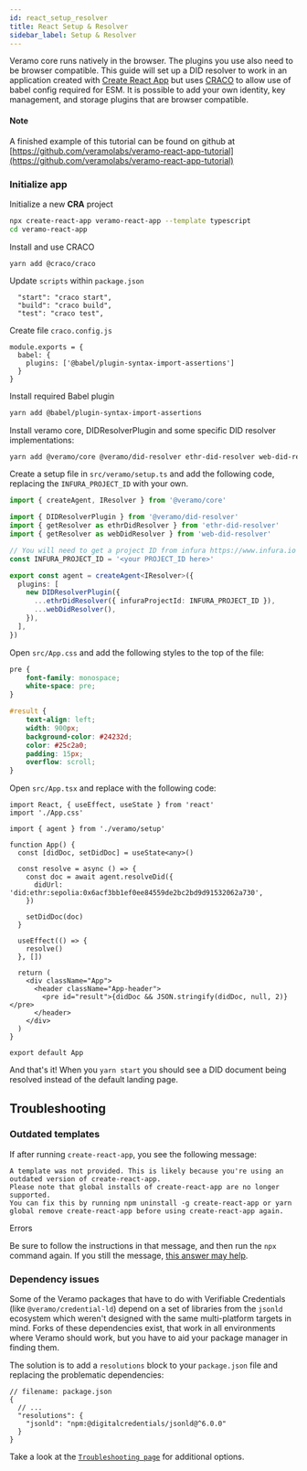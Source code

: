 ```yaml
---
id: react_setup_resolver
title: React Setup & Resolver
sidebar_label: Setup & Resolver
---
```


Veramo core runs natively in the browser. The plugins you use also need to be browser compatible. This guide will set up
a DID resolver to work in an application created with [Create React App](https://create-react-app.dev/) but
uses [CRACO](https://craco.js.org/)
to allow use of babel config required for ESM.
It is possible to add your own identity, key management, and storage plugins that are browser compatible.

#### Note

A finished example of this tutorial can be found on github
at [https://github.com/veramolabs/veramo-react-app-tutorial](https://github.com/veramolabs/veramo-react-app-tutorial)

### Initialize app

Initialize a new **CRA** project

```bash
npx create-react-app veramo-react-app --template typescript
cd veramo-react-app
```

Install and use CRACO

```
yarn add @craco/craco
```

Update `scripts` within `package.json`

```
  "start": "craco start",
  "build": "craco build",
  "test": "craco test",
```

Create file `craco.config.js`

```
module.exports = {
  babel: {
    plugins: ['@babel/plugin-syntax-import-assertions']
  }
}
```

Install required Babel plugin

```bash
yarn add @babel/plugin-syntax-import-assertions
```

Install veramo core, DIDResolverPlugin and some specific DID resolver implementations:

```bash
yarn add @veramo/core @veramo/did-resolver ethr-did-resolver web-did-resolver
```

Create a setup file in `src/veramo/setup.ts` and add the following code, replacing the `INFURA_PROJECT_ID` with your
own.

```ts
import { createAgent, IResolver } from '@veramo/core'

import { DIDResolverPlugin } from '@veramo/did-resolver'
import { getResolver as ethrDidResolver } from 'ethr-did-resolver'
import { getResolver as webDidResolver } from 'web-did-resolver'

// You will need to get a project ID from infura https://www.infura.io
const INFURA_PROJECT_ID = '<your PROJECT_ID here>'

export const agent = createAgent<IResolver>({
  plugins: [
    new DIDResolverPlugin({
      ...ethrDidResolver({ infuraProjectId: INFURA_PROJECT_ID }),
      ...webDidResolver(),
    }),
  ],
})
```

Open `src/App.css` and add the following styles to the top of the file:

```css
pre {
    font-family: monospace;
    white-space: pre;
}

#result {
    text-align: left;
    width: 900px;
    background-color: #24232d;
    color: #25c2a0;
    padding: 15px;
    overflow: scroll;
}
```

Open `src/App.tsx` and replace with the following code:

```tsx
import React, { useEffect, useState } from 'react'
import './App.css'

import { agent } from './veramo/setup'

function App() {
  const [didDoc, setDidDoc] = useState<any>()

  const resolve = async () => {
    const doc = await agent.resolveDid({
      didUrl: 'did:ethr:sepolia:0x6acf3bb1ef0ee84559de2bc2bd9d91532062a730',
    })

    setDidDoc(doc)
  }

  useEffect(() => {
    resolve()
  }, [])

  return (
    <div className="App">
      <header className="App-header">
        <pre id="result">{didDoc && JSON.stringify(didDoc, null, 2)}</pre>
      </header>
    </div>
  )
}

export default App
```

And that's it! When you `yarn start` you should see a DID document being resolved instead of the default landing page.

## Troubleshooting

### Outdated templates

If after running `create-react-app`, you see the following message:

```
A template was not provided. This is likely because you're using an outdated version of create-react-app.
Please note that global installs of create-react-app are no longer supported.
You can fix this by running npm uninstall -g create-react-app or yarn global remove create-react-app before using create-react-app again.
```

Errors

Be sure to follow the instructions in that message, and then run the `npx` command again. If you still the
message, [this answer may help](https://stackoverflow.com/questions/59188624/template-not-provided-using-create-react-app).

### Dependency issues

Some of the Veramo packages that have to do with Verifiable Credentials (like `@veramo/credential-ld`) depend on a set
of libraries from the `jsonld` ecosystem which weren't designed with the same multi-platform targets in mind. Forks of
these dependencies exist, that work in all environments where Veramo should work, but you have to aid your package
manager in finding them.

The solution is to add a `resolutions` block to your `package.json` file and replacing the problematic dependencies:

```json5
// filename: package.json
{
  // ...
  "resolutions": {
    "jsonld": "npm:@digitalcredentials/jsonld@^6.0.0"
  }
}
```

Take a look at the [`Troubleshooting page`](../troubleshooting.md) for additional options.
